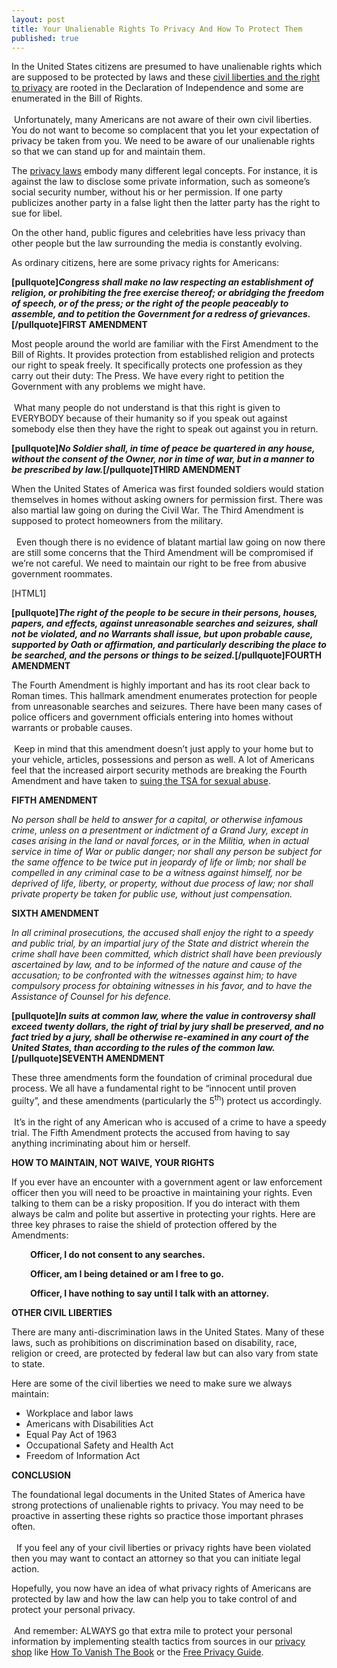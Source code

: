```yaml
---
layout: post
title: Your Unalienable Rights To Privacy And How To Protect Them
published: true
---
```

<p>In the United States citizens are presumed to have unalienable rights which are supposed to be protected by laws and these <a title="privacy rights for americans" href="http://www.howtovanish.com/2012/05/privacy-rights-for-americans/" target="_blank">civil liberties and the right to privacy</a> are rooted in the Declaration of Independence and some are enumerated in the Bill of Rights. <br/><br/> Unfortunately, many Americans are not aware of their own civil liberties. You do not want to become so complacent that you let your expectation of privacy be taken from you. We need to be aware of our unalienable rights so that we can stand up for and maintain them.</p>
<p>The <a title="privacy laws" href="http://www.howtovanish.com/">privacy laws</a> embody many different legal concepts. For instance, it is against the law to disclose some private information, such as someone’s social security number, without his or her permission. If one party publicizes another party in a false light then the latter party has the right to sue for libel.</p>
<p>On the other hand, public figures and celebrities have less privacy than other people but the law surrounding the media is constantly evolving.</p>
<p>As ordinary citizens, here are some privacy rights for Americans:</p>
<p><strong>[pullquote]<em>Congress shall make no law respecting an establishment of religion, or prohibiting the free exercise thereof; or abridging the freedom of speech, or of the press; or the right of the people peaceably to assemble, and to petition the Government for a redress of grievances.</em>[/pullquote]FIRST AMENDMENT</strong></p>
<p>Most people around the world are familiar with the First Amendment to the Bill of Rights. It provides protection from established religion and protects our right to speak freely. It specifically protects one profession as they carry out their duty: The Press. We have every right to petition the Government with any problems we might have. <br/><br/> What many people do not understand is that this right is given to EVERYBODY because of their humanity so if you speak out against somebody else then they have the right to speak out against you in return.</p>
<p><strong>[pullquote]<em>No Soldier shall, in time of peace be quartered in any house, without the consent of the Owner, nor in time of war, but in a manner to be prescribed by law.</em>[/pullquote]THIRD AMENDMENT<br />
</strong></p>
<p>When the United States of America was first founded soldiers would station themselves in homes without asking owners for permission first. There was also martial law going on during the Civil War. The Third Amendment is supposed to protect homeowners from the military.<br/><br/>  Even though there is no evidence of blatant martial law going on now there are still some concerns that the Third Amendment will be compromised if we’re not careful. We need to maintain our right to be free from abusive government roommates.</p>
<p>[HTML1]</p>
<p><strong>[pullquote]<em>The right of the people to be secure in their persons, houses, papers, and effects, against unreasonable searches and seizures, shall not be violated, and no Warrants shall issue, but upon probable cause, supported by Oath or affirmation, and particularly describing the place to be searched, and the persons or things to be seized.</em>[/pullquote]FOURTH AMENDMENT</strong></p>
<p>The Fourth Amendment is highly important and has its root clear back to Roman times. This hallmark amendment enumerates protection for people from unreasonable searches and seizures. There have been many cases of police officers and government officials entering into homes without warrants or probable causes. <br/><br/> Keep in mind that this amendment doesn’t just apply to your home but to your vehicle, articles, possessions and person as well. A lot of Americans feel that the increased airport security methods are breaking the Fourth Amendment and have taken to <a title="how to sue the tsa" href="http://www.howtovanish.com/2010/12/do-you-need-to-sue-a-tsa-agent/" target="_blank">suing the TSA for sexual abuse</a>.</p>
<p><strong>FIFTH AMENDMENT</strong></p>
<p><em>No person shall be held to answer for a capital, or otherwise infamous crime, unless on a presentment or indictment of a Grand Jury, except in cases arising in the land or naval forces, or in the Militia, when in actual service in time of War or public danger; nor shall any person be subject for the same offence to be twice put in jeopardy of life or limb; nor shall be compelled in any criminal case to be a witness against himself, nor be deprived of life, liberty, or property, without due process of law; nor shall private property be taken for public use, without just compensation.</em></p>
<p><strong>SIXTH AMENDMENT</strong></p>
<p><em>In all criminal prosecutions, the accused shall enjoy the right to a speedy and public trial, by an impartial jury of the State and district wherein the crime shall have been committed, which district shall have been previously ascertained by law, and to be informed of the nature and cause of the accusation; to be confronted with the witnesses against him; to have compulsory process for obtaining witnesses in his favor, and to have the Assistance of Counsel for his defence.</em></p>
<p><strong>[pullquote]<em>In suits at common law, where the value in controversy shall exceed twenty dollars, the right of trial by jury shall be preserved, and no fact tried by a jury, shall be otherwise re-examined in any court of the United States, than according to the rules of the common law.</em>[/pullquote]SEVENTH AMENDMENT</strong></p>
<p>These three amendments form the foundation of criminal procedural due process. We all have a fundamental right to be “innocent until proven guilty”, and these amendments (particularly the 5<sup>th</sup>) protect us accordingly. <br/><br/> It’s in the right of any American who is accused of a crime to have a speedy trial. The Fifth Amendment protects the accused from having to say anything incriminating about him or herself.</p>
<p><strong>HOW TO MAINTAIN, NOT WAIVE, YOUR RIGHTS</strong></p>
<p>If you ever have an encounter with a government agent or law enforcement officer then you will need to be proactive in maintaining your rights. Even talking to them can be a risky proposition. If you do interact with them always be calm and polite but assertive in protecting your rights. Here are three key phrases to raise the shield of protection offered by the Amendments:</p>
<p style="padding-left: 30px;"><strong>Officer, I do not consent to any searches.</strong></p>
<p style="padding-left: 30px;"><strong>Officer, am I being detained or am I free to go.</strong></p>
<p style="padding-left: 30px;"><strong>Officer, I have nothing to say until I talk with an attorney.</strong></p>
<p><strong>OTHER CIVIL LIBERTIES</strong></p>
<p>There are many anti-discrimination laws in the United States. Many of these laws, such as prohibitions on discrimination based on disability, race, religion or creed, are protected by federal law but can also vary from state to state.</p>
<p>Here are some of the civil liberties we need to make sure we always maintain:</p>
<ul>
<li>Workplace and labor laws</li>
<li>Americans with Disabilities Act</li>
<li>Equal Pay Act of 1963</li>
<li>Occupational Safety and Health Act</li>
<li>Freedom of Information Act</li>
</ul>
<p><strong>CONCLUSION</strong></p>
<p>The foundational legal documents in the United States of America have strong protections of unalienable rights to privacy. You may need to be proactive in asserting these rights so practice those important phrases often.<br/><br/>  If you feel any of your civil liberties or privacy rights have been violated then you may want to contact an attorney so that you can initiate legal action.</p>
<p>Hopefully, you now have an idea of what privacy rights of Americans are protected by law and how the law can help you to take control of and protect your personal privacy. <br/><br/> And remember: ALWAYS go that extra mile to protect your personal information by implementing stealth tactics from sources in our <a title="privacy shop" href="https://www.coindl.com/page/author/61" target="_blank">privacy shop</a> like <a title="Privacy" href="http://www.howtovanish.com/products/how-to-vanish-book/">How To Vanish The Book</a> or the <a title="Free Privacy Guide" href="http://www.howtovanish.com/products/free-privacy-guide/">Free Privacy Guide</a>.</p>
